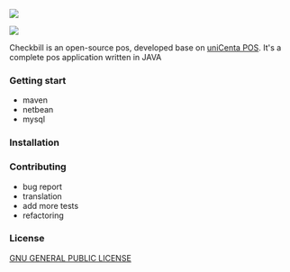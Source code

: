![](https://checkbill.info/images/check-bill-small.png)

![](https://travis-ci.org/loma/checkbill.svg?branch=master)

Checkbill is an open-source pos, developed base on [uniCenta POS](https://sourceforge.net/projects/unicentaopos/). It's a complete pos application written in JAVA

### Getting start
* maven
* netbean
* mysql

### Installation


### Contributing
* bug report
* translation
* add more tests
* refactoring

### License
[GNU GENERAL PUBLIC LICENSE](https://www.gnu.org/licenses/gpl-3.0.en.html)
